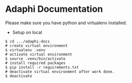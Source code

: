 Adaphi Documentation
=====
Please make sure you have python and virtualenv installed.
* Setup on local
```
$ cd .../adaphi-docs
# create virtual environment
$ virtualenv .venv
# activate virtual environment
$ source .venv/bin/activate
# install required packages
$ pip install -r requirements.txt
# deactivate virtual environment after work done.
$ deactivate
```

